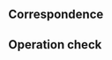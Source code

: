 <!--
## Corresponding background（optional）
- If the title does not fully explain the background, it should be mentioned.
-->

## Correspondence

<!--
- The corresponding details are described.
-->

## Operation check

<!--
## Note (optional)
- Here are some other things you should know.
-->
